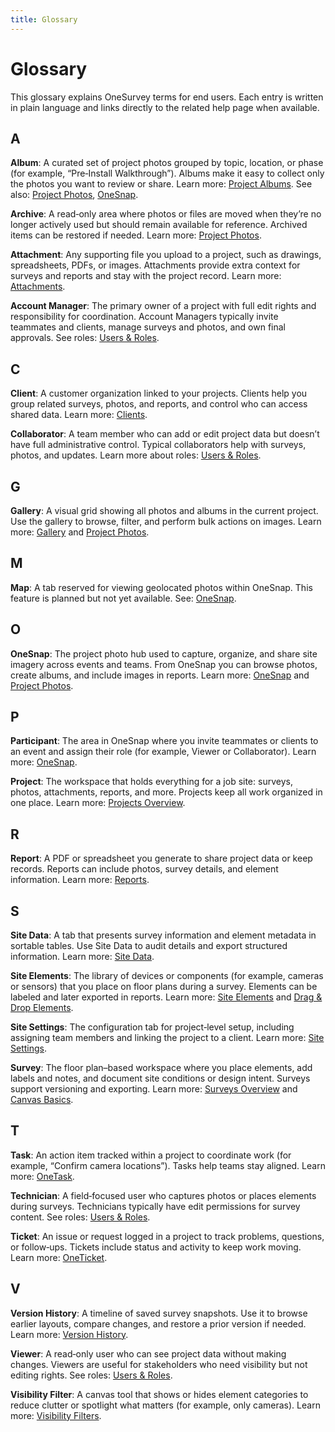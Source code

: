 ```yaml
---
title: Glossary
---
```


# Glossary

This glossary explains OneSurvey terms for end users. Each entry is written in plain language and links directly to the related help page when available.

## A

**Album**: A curated set of project photos grouped by topic, location, or phase (for example, “Pre‑Install Walkthrough”). Albums make it easy to collect only the photos you want to review or share. Learn more: [Project Albums](../projects/project-albums.md). See also: [Project Photos](../projects/project-photos.md), [OneSnap](../media/onesnap.md).

**Archive**: A read‑only area where photos or files are moved when they’re no longer actively used but should remain available for reference. Archived items can be restored if needed. Learn more: [Project Photos](../projects/project-photos.md).

**Attachment**: Any supporting file you upload to a project, such as drawings, spreadsheets, PDFs, or images. Attachments provide extra context for surveys and reports and stay with the project record. Learn more: [Attachments](../projects/attachments.md).

**Account Manager**: The primary owner of a project with full edit rights and responsibility for coordination. Account Managers typically invite teammates and clients, manage surveys and photos, and own final approvals. See roles: [Users & Roles](../organization/users.md).

## C

**Client**: A customer organization linked to your projects. Clients help you group related surveys, photos, and reports, and control who can access shared data. Learn more: [Clients](../organization/clients.md).

**Collaborator**: A team member who can add or edit project data but doesn’t have full administrative control. Typical collaborators help with surveys, photos, and updates. Learn more about roles: [Users & Roles](../organization/users.md).

## G

**Gallery**: A visual grid showing all photos and albums in the current project. Use the gallery to browse, filter, and perform bulk actions on images. Learn more: [Gallery](../projects/gallery.md) and [Project Photos](../projects/project-photos.md).

## M

**Map**: A tab reserved for viewing geolocated photos within OneSnap. This feature is planned but not yet available. See: [OneSnap](../media/onesnap.md).

## O

**OneSnap**: The project photo hub used to capture, organize, and share site imagery across events and teams. From OneSnap you can browse photos, create albums, and include images in reports. Learn more: [OneSnap](../media/onesnap.md) and [Project Photos](../projects/project-photos.md).

## P

**Participant**: The area in OneSnap where you invite teammates or clients to an event and assign their role (for example, Viewer or Collaborator). Learn more: [OneSnap](../media/onesnap.md).

**Project**: The workspace that holds everything for a job site: surveys, photos, attachments, reports, and more. Projects keep all work organized in one place. Learn more: [Projects Overview](../projects/index.md).

## R

**Report**: A PDF or spreadsheet you generate to share project data or keep records. Reports can include photos, survey details, and element information. Learn more: [Reports](../projects/reports.md).

## S

**Site Data**: A tab that presents survey information and element metadata in sortable tables. Use Site Data to audit details and export structured information. Learn more: [Site Data](../projects/site-data.md).

**Site Elements**: The library of devices or components (for example, cameras or sensors) that you place on floor plans during a survey. Elements can be labeled and later exported in reports. Learn more: [Site Elements](../projects/site-elements.md) and [Drag & Drop Elements](../surveys/drag-and-drop.md).

**Site Settings**: The configuration tab for project‑level setup, including assigning team members and linking the project to a client. Learn more: [Site Settings](../projects/site-settings.md).

**Survey**: The floor plan–based workspace where you place elements, add labels and notes, and document site conditions or design intent. Surveys support versioning and exporting. Learn more: [Surveys Overview](../surveys/index.md) and [Canvas Basics](../surveys/canvas-basics.md).

## T

**Task**: An action item tracked within a project to coordinate work (for example, “Confirm camera locations”). Tasks help teams stay aligned. Learn more: [OneTask](../projects/tasks.md).

**Technician**: A field‑focused user who captures photos or places elements during surveys. Technicians typically have edit permissions for survey content. See roles: [Users & Roles](../organization/users.md).

**Ticket**: An issue or request logged in a project to track problems, questions, or follow‑ups. Tickets include status and activity to keep work moving. Learn more: [OneTicket](../projects/tickets.md).

## V

**Version History**: A timeline of saved survey snapshots. Use it to browse earlier layouts, compare changes, and restore a prior version if needed. Learn more: [Version History](../surveys/version-history.md).

**Viewer**: A read‑only user who can see project data without making changes. Viewers are useful for stakeholders who need visibility but not editing rights. See roles: [Users & Roles](../organization/users.md).

**Visibility Filter**: A canvas tool that shows or hides element categories to reduce clutter or spotlight what matters (for example, only cameras). Learn more: [Visibility Filters](../surveys/visibility-filters.md).
